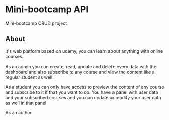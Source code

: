 # Mini-bootcamp API

Mini-bootcamp CRUD project

## About

It's web platform based on udemy, you can learn about anything with online courses.

As an admin you can create, read, update and delete every data with the dashboard and also subscribe to any course and view the content like a regular student as well. 

As a student you can only have access to preview the content of any course and subscribe to it if that you want to do. You have a panel with user data and your subscribed courses
and you can update or modify your user data as well in that panel

As an author 
